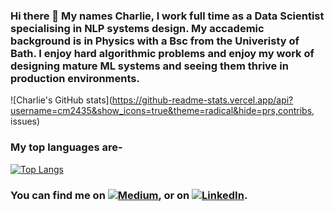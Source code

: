 ### Hi there 👋 My names Charlie, I work full time as a Data Scientist specialising in NLP systems design. My accademic background is in Physics with a Bsc from the Univeristy of Bath. I enjoy hard algorithmic problems and enjoy my work of designing mature ML systems and seeing them thrive in production environments. 

![Charlie's GitHub stats](https://github-readme-stats.vercel.app/api?username=cm2435&show_icons=true&theme=radical&hide=prs,contribs, issues)

### My top languages are-
[![Top Langs](https://github-readme-stats.vercel.app/api/top-langs/?username=cm2435&layout=compact&langs_count=4)](https://github.com/anuraghazra/github-readme-stats)



<!-- Actual text -->

### You can find me on [![Medium][1.2]][1], or on [![LinkedIn][2.2]][2].

<!-- Icons -->

[1.2]: http://i.imgur.com/wWzX9uB.png (twitter icon without padding)
[2.2]: https://raw.githubusercontent.com/MartinHeinz/MartinHeinz/master/linkedin-3-16.png (LinkedIn icon without padding)

<!-- Links to your social media accounts -->

[1]: https://charlie-masters.medium.com/
[2]: https://www.linkedin.com/in/charlie-masters-a55269166/

<!--
**cm2435/cm2435** is a ✨ _special_ ✨ repository because its `README.md` (this file) appears on your GitHub profile.

Here are some ideas to get you started:

- 🔭 I’m currently working on ...
- 🌱 I’m currently learning ...
- 👯 I’m looking to collaborate on ...
- 🤔 I’m looking for help with ...
- 💬 Ask me about ...
- 📫 How to reach me: ...
- 😄 Pronouns: ...
- ⚡ Fun fact: ...
-->
